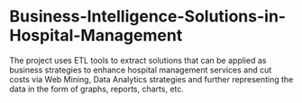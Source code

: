 # Business-Intelligence-Solutions-in-Hospital-Management
The project uses ETL tools to extract solutions that can be applied as business strategies to enhance hospital management services and cut costs via Web Mining, Data Analytics strategies and further representing the data in the form of graphs, reports, charts, etc.
